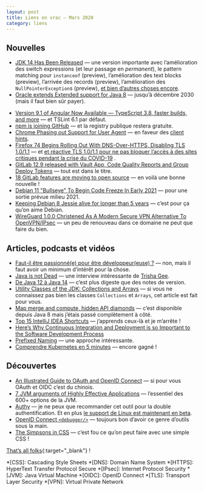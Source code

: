 ```yaml
---
layout: post
title: Liens en vrac — Mars 2020
category: liens
---
```


## Nouvelles

- [JDK 14 Has Been Released](https://blogs.oracle.com/thejavatutorials/jdk-14-has-been-released)
  — une version importante avec l’amélioration des switch expressions (et leur passage en
  _permanent_), le pattern matching pour `instanceof` (preview), l’amélioration des text blocks
  (preview), l’arrivée des records (preview), l’amélioration des `NullPointerException`s
  (preview), [et bien d’autres choses encore](https://www.azul.com/whats-new-in-jdk14-latest-release/).
- [Oracle extends Extended support for Java 8](https://www.infoworld.com/article/3532358/oracle-extends-extended-support-for-java-8.html)
  — jusqu’à décembre 2030 (mais il faut bien sûr payer).

* [Version 9.1 of Angular Now Available — TypeScript 3.8, faster builds, and more](https://blog.angular.io/version-9-1-of-angular-now-available-typescript-3-8-faster-builds-and-more-eb292f989428)
  — et TSLint 6.1 par défaut.
* [npm is joining GitHub](https://github.blog/2020-03-16-npm-is-joining-github/)
  — et la registry publique restera gratuite.
* [Chrome Phasing out Support for User Agent](https://www.infoq.com/news/2020/03/chrome-phasing-user-agent/)
  — en faveur des [client hints](https://github.com/WICG/ua-client-hints).
* [Firefox 74 Begins Rolling Out With DNS-Over-HTTPS, Disabling TLS 1.0/1.1](https://www.phoronix.com/scan.php?page=news_item&px=Firefox-74-Released)
  —
  et [et réactive TLS 1.0/1.1 pour ne pas bloquer l’accès à des sites critiques pendant la crise du COVID-19](https://www.mozilla.org/en-US/firefox/74.0/releasenotes/)
  .
* [GitLab 12.9 released with Vault App, Code Quality Reports and Group Deploy Tokens](https://about.gitlab.com/releases/2020/03/22/gitlab-12-9-released/)
  — tout est dans le titre.
* [18 GitLab features are moving to open source](https://about.gitlab.com/blog/2020/03/30/new-features-to-core/)
  — en voilà une bonne nouvelle !
* [Debian 11 "Bullseye" To Begin Code Freeze In Early 2021](https://www.phoronix.com/scan.php?page=news_item&px=Debian-11-2021-Code-Freezes)
  — pour une sortie prévue milieu 2021.
* [Keeping Debian 8 Jessie alive for longer than 5 years](https://raphaelhertzog.com/2020/03/11/keeping-debian-8-jessie-alive-for-longer-than-5-years/)
  — c’est pour ça qu’on aime Debian.
* [WireGuard 1.0.0 Christened As A Modern Secure VPN Alternative To OpenVPN/IPsec](https://www.phoronix.com/scan.php?page=news_item&px=WireGuard-1.0.0-Released)
  — un peu de renouveau dans ce domaine ne peut que faire du bien.

## Articles, podcasts et vidéos

- [Faut-il être passionné(e) pour être développeur(euse) ?](https://www.jesuisundev.com/passion-developpeur/)
  — non, mais il faut avoir un minimum d’intérêt pour la chose.
- [Java is not Dead](https://nofluffjuststuff.com/podcast/1/java_is_not_dead)
  — une interview intéressante de [Trisha Gee](https://trishagee.github.io/).
- [De Java 12 à Java 14](https://blog.zenika.com/2020/03/26/de-java-12-a-java-14/)
  — c’est plus digeste que des notes de version.
- [Utility Classes of the JDK: Collections and Arrays](https://medium.com/better-programming/utility-classes-of-the-jdk-collections-and-arrays-cc07dbcb8586)
  — si vous ne connaissez pas bien les classes `Collections` et `Arrays`, cet article est fait pour vous.
- [Map merge and compute, hidden API diamonds](https://blog.frankel.ch/map-merge-compute/)
  — c’est disponible depuis Java 8 mais j’étais passé complètement à côté.
- [Top 15 IntelliJ IDEA Shortcuts](https://blog.jetbrains.com/idea/2020/03/top-15-intellij-idea-shortcuts/)
  — j’apprends ceux-là et je m’arrête !
- [Here’s Why Continuous Integration and Deployment is so Important to the Software Development Process](https://levelup.gitconnected.com/heres-why-continuous-integration-and-deployment-is-so-important-to-the-software-development-c0caeead5881)
- [Prefixed Naming](https://www.yegor256.com/2020/03/03/prefixed-naming.html)
  — une approche intéressante.
- [Comprendre Kubernetes en 5 minutes](https://www.jesuisundev.com/comprendre-kubernetes-en-5-minutes/)
  — encore gagné !

## Découvertes

- [An Illustrated Guide to OAuth and OpenID Connect](https://developer.okta.com/blog/2019/10/21/illustrated-guide-to-oauth-and-oidc)
  — si pour vous OAuth et OIDC c’est du chinois.
- [7 JVM arguments of Highly Effective Applications](https://www.javacodegeeks.com/2020/03/7-jvm-arguments-of-highly-effective-applications.html)
  — l’essentiel des 600+ options de la JVM.
- [Authy](https://authy.com)
  — je ne peux que recommander cet outil pour la double authentification. Et en
  plus [le support de Linux est maintenant en beta](https://authy.com/blog/authy-desktop-now-available-in-beta-for-linux/).
- [OpenID Connect `<debugger/>`](https://oidcdebugger.com/)
  — toujours bon d’avoir ce genre d’outils sous la main.
- [The Simpsons in CSS](https://pattle.github.io/simpsons-in-css/)
  — c’est fou ce qu’on peut faire avec une simple CSS !

[That’s all folks](https://www.youtube.com/watch?v=GmDtzn_BLfg "Nada Surf - 80 Windows"){:target="_blank"} !

<!-- prettier-ignore-start -->
*[CSS]: Cascading Style Sheets
*[DNS]: Domain Name System
*[HTTPS]: HyperText Transfer Protocol Secure
*[IPsec]: Internet Protocol Security
*[JVM]: Java Virtual Machine
*[OIDC]: OpenID Connect
*[TLS]: Transport Layer Security
*[VPN]: Virtual Private Network
<!-- prettier-ignore-end -->
